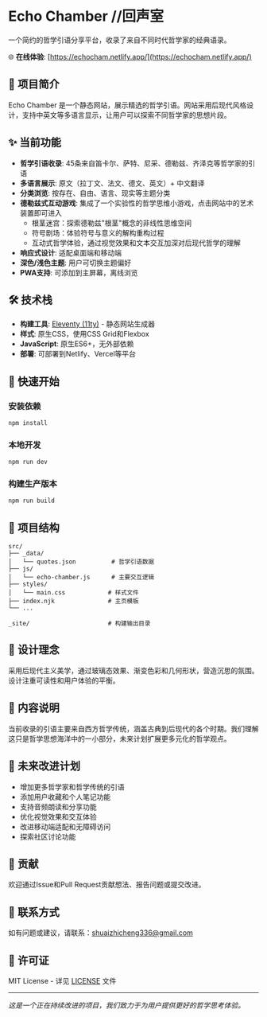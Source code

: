 # Echo Chamber //回声室

一个简约的哲学引语分享平台，收录了来自不同时代哲学家的经典语录。

🌐 **在线体验**: [https://echocham.netlify.app/](https://echocham.netlify.app/)

## 📖 项目简介

Echo Chamber 是一个静态网站，展示精选的哲学引语。网站采用后现代风格设计，支持中英文等多语言显示，让用户可以探索不同哲学家的思想片段。

## ✨ 当前功能

- **哲学引语收录**: 45条来自笛卡尔、萨特、尼采、德勒兹、齐泽克等哲学家的引语
- **多语言展示**: 原文（拉丁文、法文、德文、英文）+ 中文翻译
- **分类浏览**: 按存在、自由、语言、现实等主题分类
- **德勒兹式互动游戏**: 集成了一个实验性的哲学思维小游戏，点击网站中的艺术装置即可进入
  - 根茎迷宫：探索德勒兹"根茎"概念的非线性思维空间
  - 符号剧场：体验符号与意义的解构重构过程
  - 互动式哲学体验，通过视觉效果和文本交互加深对后现代哲学的理解
- **响应式设计**: 适配桌面端和移动端
- **深色/浅色主题**: 用户可切换主题偏好
- **PWA支持**: 可添加到主屏幕，离线浏览

## 🛠 技术栈

- **构建工具**: [Eleventy (11ty)](https://www.11ty.dev/) - 静态网站生成器
- **样式**: 原生CSS，使用CSS Grid和Flexbox
- **JavaScript**: 原生ES6+，无外部依赖
- **部署**: 可部署到Netlify、Vercel等平台

## 🚀 快速开始

### 安装依赖
```bash
npm install
```

### 本地开发
```bash
npm run dev
```

### 构建生产版本
```bash
npm run build
```

## 📁 项目结构

```
src/
├── _data/
│   └── quotes.json          # 哲学引语数据
├── js/
│   └── echo-chamber.js      # 主要交互逻辑
├── styles/
│   └── main.css            # 样式文件
├── index.njk               # 主页模板
└── ...

_site/                      # 构建输出目录
```

## 🎨 设计理念

采用后现代主义美学，通过玻璃态效果、渐变色彩和几何形状，营造沉思的氛围。设计注重可读性和用户体验的平衡。

## 📝 内容说明

当前收录的引语主要来自西方哲学传统，涵盖古典到后现代的各个时期。我们理解这只是哲学思想海洋中的一小部分，未来计划扩展更多元化的哲学观点。

## 🔮 未来改进计划

- 增加更多哲学家和哲学传统的引语
- 添加用户收藏和个人笔记功能
- 支持音频朗读和分享功能
- 优化视觉效果和交互体验
- 改进移动端适配和无障碍访问
- 探索社区讨论功能

## 🤝 贡献

欢迎通过Issue和Pull Request贡献想法、报告问题或提交改进。

## 📧 联系方式

如有问题或建议，请联系：shuaizhicheng336@gmail.com

## 📄 许可证

MIT License - 详见 [LICENSE](LICENSE) 文件

---

*这是一个正在持续改进的项目，我们致力于为用户提供更好的哲学思考体验。* 